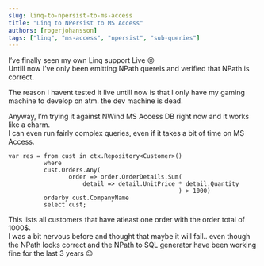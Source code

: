 ```yaml
---
slug: linq-to-npersist-to-ms-access
title: "Linq to NPersist to MS Access"
authors: [rogerjohansson]
tags: ["linq", "ms-access", "npersist", "sub-queries"]
---
```

I’ve finally seen my own Linq support Live 😛  
Untill now I’ve only been emitting NPath quereis and verified that NPath is correct.

<!-- truncate -->

The reason I havent tested it live untill now is that I only have my gaming machine to develop on atm. the dev machine is dead.

Anyway, I’m trying it against NWind MS Access DB right now and it works like a charm.  
I can even run fairly complex queries, even if it takes a bit of time on MS Access.

```
var res = from cust in ctx.Repository<Customer>() 
          where 
          cust.Orders.Any( 
                 order => order.OrderDetails.Sum( 
                     detail => detail.UnitPrice * detail.Quantity 
                                                ) > 1000) 
          orderby cust.CompanyName 
          select cust;
```

This lists all customers that have atleast one order with the order total of 1000\$.  
I was a bit nervous before and thought that maybe it will fail.. even though the NPath looks correct and the NPath to SQL generator have been working fine for the last 3 years 😉

